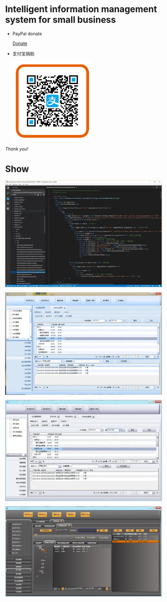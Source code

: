 # Intelligent information management system for small business




* PayPal donate

    [Donate](https://paypal.me/XXB/25usd?_blank)



* 支付宝捐助

  ![](MyAlipay.png)



_Thank you!_



# Show 

![](SBIIMS_DEV_01.jpg)

![](SBIIMS_01.jpg)

![](SBIIMS_02.jpg)

![](SBIIMS_03.jpg)